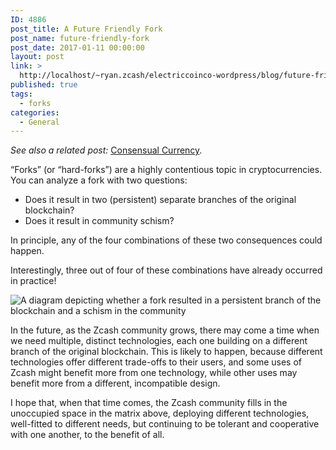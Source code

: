 ```yaml
---
ID: 4886
post_title: A Future Friendly Fork
post_name: future-friendly-fork
post_date: 2017-01-11 00:00:00
layout: post
link: >
  http://localhost/~ryan.zcash/electriccoinco-wordpress/blog/future-friendly-fork/
published: true
tags:
  - forks
categories:
  - General
---
```

<p><em>See also a related post:</em> <a class="reference external" href="/blog/consensual-currency/">Consensual Currency</a>.</p>
<p>“Forks” (or “hard-forks”) are a highly contentious topic in cryptocurrencies. You can analyze a fork with two questions:</p>
<ul class="simple">
<li>Does it result in two (persistent) separate branches of the original blockchain?</li>
<li>Does it result in community schism?</li>
</ul>
<p>In principle, any of the four combinations of these two consequences could happen.</p>
<p>Interestingly, three out of four of these combinations have already occurred in practice!</p>
<div class="figure align-center">
<img alt="A diagram depicting whether a fork resulted in a persistent branch of the blockchain and a schism in the community" class="center-image future-friendly-fork" src="/wp-content/uploads/2017/01/friendly-fork.png"/></div>
<p>In the future, as the Zcash community grows, there may come a time when we need multiple, distinct technologies, each one building on a different branch of the original blockchain. This is likely to happen, because different technologies offer different trade-offs to their users, and some uses of Zcash might benefit more from one technology, while other uses may benefit more from a different, incompatible design.</p>
<p>I hope that, when that time comes, the Zcash community fills in the unoccupied space in the matrix above, deploying different technologies, well-fitted to different needs, but continuing to be tolerant and cooperative with one another, to the benefit of all.</p>
